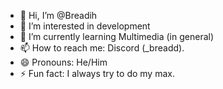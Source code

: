 - 👋 Hi, I’m @Breadih
- 👀 I’m interested in development
- 🌱 I’m currently learning Multimedia (in general)
- 📫 How to reach me: Discord (_breadd).
- 😄 Pronouns: He/Him
- ⚡ Fun fact: I always try to do my max.

<!---
Breadih/Breadih is a ✨ special ✨ repository because its `README.md` (this file) appears on your GitHub profile.
You can click the Preview link to take a look at your changes.
--->
